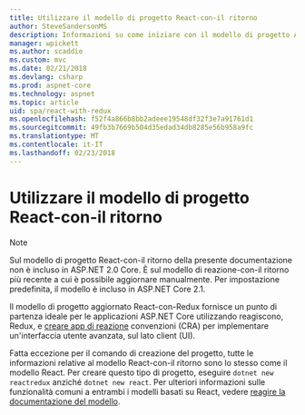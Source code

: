 ```yaml
---
title: Utilizzare il modello di progetto React-con-il ritorno
author: SteveSandersonMS
description: Informazioni su come iniziare con il modello di progetto ASP.NET Core singolo pagina applicazione (SPA) per React con Redux e creare app di react.
manager: wpickett
ms.author: scaddie
ms.custom: mvc
ms.date: 02/21/2018
ms.devlang: csharp
ms.prod: aspnet-core
ms.technology: aspnet
ms.topic: article
uid: spa/react-with-redux
ms.openlocfilehash: f52f4a866b8bb2adeee19548df32f3e7a91761d1
ms.sourcegitcommit: 49fb3b7669b504d35edad34db8285e56b958a9fc
ms.translationtype: MT
ms.contentlocale: it-IT
ms.lasthandoff: 02/23/2018
---
```

# <a name="use-the-react-with-redux-project-template"></a>Utilizzare il modello di progetto React-con-il ritorno

> [!NOTE]
> Sul modello di progetto React-con-il ritorno della presente documentazione non è incluso in ASP.NET 2.0 Core. È sul modello di reazione-con-il ritorno più recente a cui è possibile aggiornare manualmente. Per impostazione predefinita, il modello è incluso in ASP.NET Core 2.1.

Il modello di progetto aggiornato React-con-Redux fornisce un punto di partenza ideale per le applicazioni ASP.NET Core utilizzando reagiscono, Redux, e [creare app di reazione](https://github.com/facebookincubator/create-react-app) convenzioni (CRA) per implementare un'interfaccia utente avanzata, sul lato client (UI).

Fatta eccezione per il comando di creazione del progetto, tutte le informazioni relative al modello React-con-il ritorno sono lo stesso come il modello React. Per creare questo tipo di progetto, eseguire `dotnet new reactredux` anziché `dotnet new react`. Per ulteriori informazioni sulle funzionalità comuni a entrambi i modelli basati su React, vedere [reagire la documentazione del modello](xref:spa/react).
